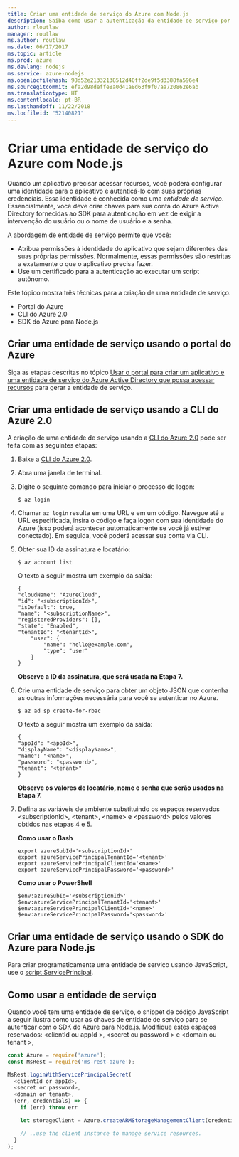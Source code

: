 ```yaml
---
title: Criar uma entidade de serviço do Azure com Node.js
description: Saiba como usar a autenticação da entidade de serviço por meio do Node.js
author: rloutlaw
manager: routlaw
ms.author: routlaw
ms.date: 06/17/2017
ms.topic: article
ms.prod: azure
ms.devlang: nodejs
ms.service: azure-nodejs
ms.openlocfilehash: 98d52e21332138512d40ff2de9f5d3388fa596e4
ms.sourcegitcommit: efa2d98deffe8a0d41a8d63f9f07aa720862e6ab
ms.translationtype: HT
ms.contentlocale: pt-BR
ms.lasthandoff: 11/22/2018
ms.locfileid: "52140821"
---
```

# <a name="create-an-azure-service-principal-with-nodejs"></a>Criar uma entidade de serviço do Azure com Node.js 

Quando um aplicativo precisar acessar recursos, você poderá configurar uma identidade para o aplicativo e autenticá-lo com suas próprias credenciais. Essa identidade é conhecida como uma *entidade de serviço*. Essencialmente, você deve criar chaves para sua conta do Azure Active Directory fornecidas ao SDK para autenticação em vez de exigir a intervenção do usuário ou o nome de usuário e a senha.

A abordagem de entidade de serviço permite que você:
- Atribua permissões à identidade do aplicativo que sejam diferentes das suas próprias permissões. Normalmente, essas permissões são restritas a exatamente o que o aplicativo precisa fazer.
- Use um certificado para a autenticação ao executar um script autônomo.

Este tópico mostra três técnicas para a criação de uma entidade de serviço.

- Portal do Azure
- CLI do Azure 2.0
- SDK do Azure para Node.js

## <a name="create-a-service-principal-using-the-azure-portal"></a>Criar uma entidade de serviço usando o portal do Azure

Siga as etapas descritas no tópico [Usar o portal para criar um aplicativo e uma entidade de serviço do Azure Active Directory que possa acessar recursos](https://azure.microsoft.com/documentation/articles/resource-group-create-service-principal-portal/) para gerar a entidade de serviço.

## <a name="create-a-service-principal-using-the-azure-cli-20"></a>Criar uma entidade de serviço usando a CLI do Azure 2.0

A criação de uma entidade de serviço usando a [CLI do Azure 2.0](https://docs.microsoft.com/cli/azure/install-az-cli2) pode ser feita com as seguintes etapas:

1. Baixe a [CLI do Azure 2.0](https://docs.microsoft.com/cli/azure/install-az-cli2).

2. Abra uma janela de terminal.

3. Digite o seguinte comando para iniciar o processo de logon:

    ```shell
    $ az login
    ```

4. Chamar `az login` resulta em uma URL e em um código. Navegue até a URL especificada, insira o código e faça logon com sua identidade do Azure (isso poderá acontecer automaticamente se você já estiver conectado). Em seguida, você poderá acessar sua conta via CLI.

5. Obter sua ID da assinatura e locatário:

    ```shell
    $ az account list
    ```

    O texto a seguir mostra um exemplo da saída:

    ```shell
    {
    "cloudName": "AzureCloud",
    "id": "<subscriptionId>",
    "isDefault": true,
    "name": "<subscriptionName>",
    "registeredProviders": [],
    "state": "Enabled",
    "tenantId": "<tenantId>",
        "user": {
            "name": "hello@example.com",
            "type": "user"
        }
    }
    ```

    **Observe a ID da assinatura, que será usada na Etapa 7.**

6. Crie uma entidade de serviço para obter um objeto JSON que contenha as outras informações necessária para você se autenticar no Azure.

    ```shell
    $ az ad sp create-for-rbac
    ```

    O texto a seguir mostra um exemplo da saída:

    ```shell
    {
    "appId": "<appId>",
    "displayName": "<displayName>",
    "name": "<name>",
    "password": "<password>",
    "tenant": "<tenant>"
    }
    ```

    **Observe os valores de locatário, nome e senha que serão usados na Etapa 7.**

7. Defina as variáveis de ambiente substituindo os espaços reservados &lt;subscriptionId>, &lt;tenant>, &lt;name> e &lt;password> pelos valores obtidos nas etapas 4 e 5. 

    **Como usar o Bash**

    ```shell
    export azureSubId='<subscriptionId>'
    export azureServicePrincipalTenantId='<tenant>'
    export azureServicePrincipalClientId='<name>'
    export azureServicePrincipalPassword='<password>'
    ```

    **Como usar o PowerShell**

    ```shell
    $env:azureSubId='<subscriptionId>'
    $env:azureServicePrincipalTenantId='<tenant>'
    $env:azureServicePrincipalClientId='<name>'
    $env:azureServicePrincipalPassword='<password>'
    ```

## <a name="create-a-service-principal-using-the-azure-sdk-for-nodejs"></a>Criar uma entidade de serviço usando o SDK do Azure para Node.js

Para criar programaticamente uma entidade de serviço usando JavaScript, use o [script ServicePrincipal](https://github.com/Azure/azure-sdk-for-node/tree/master/Documentation/ServicePrincipal).   

## <a name="using-the-service-principal"></a>Como usar a entidade de serviço

Quando você tem uma entidade de serviço, o snippet de código JavaScript a seguir ilustra como usar as chaves de entidade de serviço para se autenticar com o SDK do Azure para Node.js. Modifique estes espaços reservados: &lt;clientId ou appId >, &lt;secret ou password > e &lt;domain ou tenant >,

```javascript
const Azure = require('azure');
const MsRest = require('ms-rest-azure');

MsRest.loginWithServicePrincipalSecret(
  <clientId or appId>,
  <secret or password>,
  <domain or tenant>,
  (err, credentials) => {
    if (err) throw err

    let storageClient = Azure.createARMStorageManagementClient(credentials, '<azure-subscription-id>');

    // ..use the client instance to manage service resources.
  }
);
```

